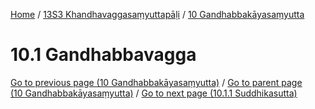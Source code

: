 
[Home](/) / [13S3 Khandhavaggasaṃyuttapāḷi](../../13S3.md) / [10 Gandhabbakāyasaṃyutta](../10.md)

# 10.1 Gandhabbavagga


[Go to previous page (10 Gandhabbakāyasaṃyutta)](../10.md) / [Go to parent page (10 Gandhabbakāyasaṃyutta)](../10.md) / [Go to next page (10.1.1 Suddhikasutta)](10.1/10.1.1.md)


